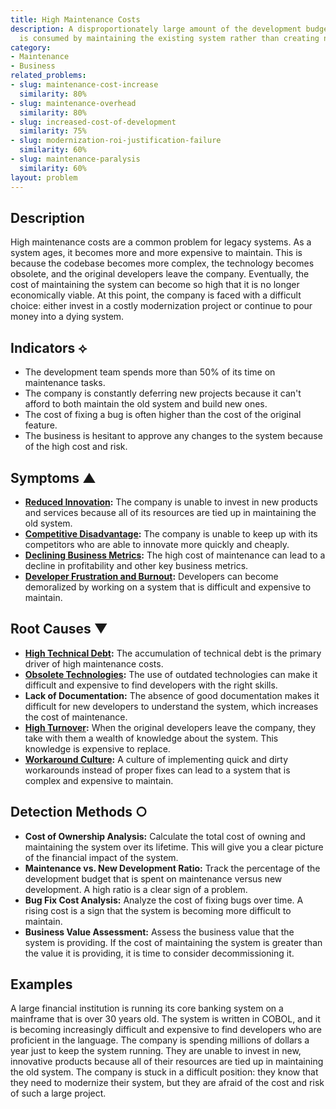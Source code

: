 ```yaml
---
title: High Maintenance Costs
description: A disproportionately large amount of the development budget and effort
  is consumed by maintaining the existing system rather than creating new value.
category:
- Maintenance
- Business
related_problems:
- slug: maintenance-cost-increase
  similarity: 80%
- slug: maintenance-overhead
  similarity: 80%
- slug: increased-cost-of-development
  similarity: 75%
- slug: modernization-roi-justification-failure
  similarity: 60%
- slug: maintenance-paralysis
  similarity: 60%
layout: problem
---
```


## Description
High maintenance costs are a common problem for legacy systems. As a system ages, it becomes more and more expensive to maintain. This is because the codebase becomes more complex, the technology becomes obsolete, and the original developers leave the company. Eventually, the cost of maintaining the system can become so high that it is no longer economically viable. At this point, the company is faced with a difficult choice: either invest in a costly modernization project or continue to pour money into a dying system.

## Indicators ⟡
- The development team spends more than 50% of its time on maintenance tasks.
- The company is constantly deferring new projects because it can't afford to both maintain the old system and build new ones.
- The cost of fixing a bug is often higher than the cost of the original feature.
- The business is hesitant to approve any changes to the system because of the high cost and risk.

## Symptoms ▲
- **[Reduced Innovation](reduced-innovation.md):** The company is unable to invest in new products and services because all of its resources are tied up in maintaining the old system.
- **[Competitive Disadvantage](competitive-disadvantage.md):** The company is unable to keep up with its competitors who are able to innovate more quickly and cheaply.
- **[Declining Business Metrics](declining-business-metrics.md):** The high cost of maintenance can lead to a decline in profitability and other key business metrics.
- **[Developer Frustration and Burnout](developer-frustration-and-burnout.md):** Developers can become demoralized by working on a system that is difficult and expensive to maintain.

## Root Causes ▼
- **[High Technical Debt](high-technical-debt.md):** The accumulation of technical debt is the primary driver of high maintenance costs.
- **[Obsolete Technologies](obsolete-technologies.md):** The use of outdated technologies can make it difficult and expensive to find developers with the right skills.
- **Lack of Documentation:** The absence of good documentation makes it difficult for new developers to understand the system, which increases the cost of maintenance.
- **[High Turnover](high-turnover.md):** When the original developers leave the company, they take with them a wealth of knowledge about the system. This knowledge is expensive to replace.
- **[Workaround Culture](workaround-culture.md):** A culture of implementing quick and dirty workarounds instead of proper fixes can lead to a system that is complex and expensive to maintain.

## Detection Methods ○
- **Cost of Ownership Analysis:** Calculate the total cost of owning and maintaining the system over its lifetime. This will give you a clear picture of the financial impact of the system.
- **Maintenance vs. New Development Ratio:** Track the percentage of the development budget that is spent on maintenance versus new development. A high ratio is a clear sign of a problem.
- **Bug Fix Cost Analysis:** Analyze the cost of fixing bugs over time. A rising cost is a sign that the system is becoming more difficult to maintain.
- **Business Value Assessment:** Assess the business value that the system is providing. If the cost of maintaining the system is greater than the value it is providing, it is time to consider decommissioning it.

## Examples
A large financial institution is running its core banking system on a mainframe that is over 30 years old. The system is written in COBOL, and it is becoming increasingly difficult and expensive to find developers who are proficient in the language. The company is spending millions of dollars a year just to keep the system running. They are unable to invest in new, innovative products because all of their resources are tied up in maintaining the old system. The company is stuck in a difficult position: they know that they need to modernize their system, but they are afraid of the cost and risk of such a large project.
